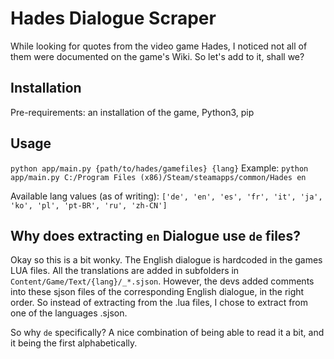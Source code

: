# Hades Dialogue Scraper

While looking for quotes from the video game Hades, I noticed not all of them were documented on the game's Wiki. So let's add to it, shall we?



## Installation
Pre-requirements: an installation of the game, Python3, pip

## Usage
`python app/main.py {path/to/hades/gamefiles} {lang}`
Example: `python app/main.py C:/Program Files (x86)/Steam/steamapps/common/Hades en`

Available lang values (as of writing): `['de', 'en', 'es', 'fr', 'it', 'ja', 'ko', 'pl', 'pt-BR', 'ru', 'zh-CN']`


## Why does extracting `en` Dialogue use `de` files?
Okay so this is a bit wonky. The English dialogue is hardcoded in the games LUA files. All the translations are added in subfolders in `Content/Game/Text/{lang}/_*.sjson`. However, the devs added comments into these sjson files of the corresponding English dialogue, in the right order. So instead of extracting from the .lua files, I chose to extract from one of the languages .sjson.

So why `de` specifically? A nice combination of being able to read it a bit, and it being the first alphabetically.
